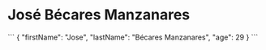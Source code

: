 <h1> 
    José Bécares Manzanares
</h1>
```
{
  "firstName": "Jose",
  "lastName": "Bécares Manzanares",
  "age": 29
}
```
